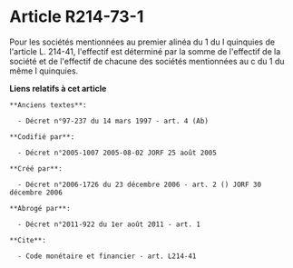 # Article R214-73-1

Pour les sociétés mentionnées au premier alinéa du 1 du I quinquies de l'article L. 214-41, l'effectif est déterminé par la
somme de l'effectif de la société et de l'effectif de chacune des sociétés mentionnées au c du 1 du même I quinquies.

**Liens relatifs à cet article**

	**Anciens textes**:

	  - Décret n°97-237 du 14 mars 1997 - art. 4 (Ab)

	**Codifié par**:

	  - Décret n°2005-1007 2005-08-02 JORF 25 août 2005

	**Créé par**:

	  - Décret n°2006-1726 du 23 décembre 2006 - art. 2 () JORF 30 décembre 2006

	**Abrogé par**:

	  - Décret n°2011-922 du 1er août 2011 - art. 1

	**Cite**:

	  - Code monétaire et financier - art. L214-41
